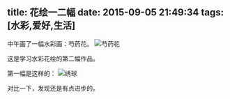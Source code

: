title: 花绘一二幅
date: 2015-09-05 21:49:34
tags: [水彩,爱好,生活]
---

中午画了一幅水彩画：芍药花。
![芍药花](https://ooo.0o0.ooo/2015/09/05/55eaf9c27a893.png)

<!-- more -->


这是学习水彩花绘的第二幅作品。


第一幅是这样的：
![绣球](https://ooo.0o0.ooo/2015/09/05/55eafae540414.png)

对比一下，发现还是有点进步的。